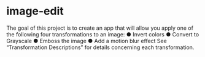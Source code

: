 # image-edit
The goal of this project is to create an app that will allow you apply one of the following four
transformations to an image:
● Invert colors
● Convert to Grayscale
● Emboss the image
● Add a motion blur effect
See “Transformation Descriptions” for details concerning each transformation.
